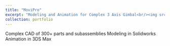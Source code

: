 ```yaml
---
title: "MoviPro"
excerpt: "Modeling and Animation for Complex 3 Axis Gimbal<br/><img src='/images/500x300.png'>"
collection: portfolio
---
```


Complex CAD of 300+ parts and subassemblies
Modeling in Solidworks
Animation in 3DS Max
